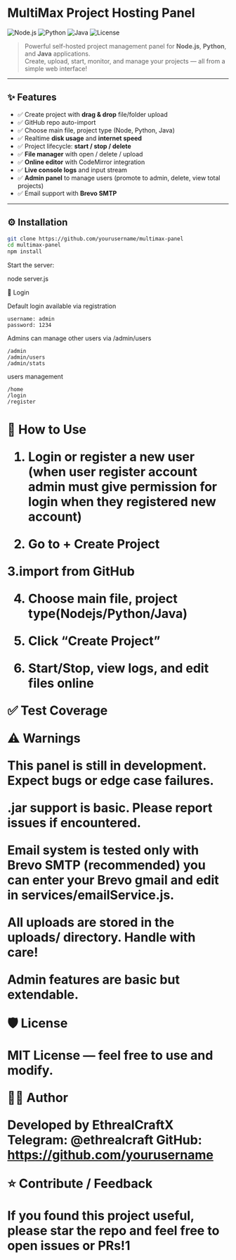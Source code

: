 # MultiMax Project Hosting Panel

![Node.js](https://img.shields.io/badge/Node.js-339933?style=for-the-badge&logo=nodedotjs&logoColor=white)
![Python](https://img.shields.io/badge/Python-3776AB?style=for-the-badge&logo=python&logoColor=white)
![Java](https://img.shields.io/badge/Java-ED8B00?style=for-the-badge&logo=java&logoColor=white)
![License](https://img.shields.io/badge/License-MIT-blue.svg)

> Powerful self-hosted project management panel for **Node.js**, **Python**, and **Java** applications.  
> Create, upload, start, monitor, and manage your projects — all from a simple web interface!

---

## ✨ Features

- ✅ Create project with **drag & drop** file/folder upload
- ✅ GitHub repo auto-import
- ✅ Choose main file, project type (Node, Python, Java)
- ✅ Realtime **disk usage** and **internet speed**
- ✅ Project lifecycle: **start / stop / delete**
- ✅ **File manager** with open / delete / upload
- ✅ **Online editor** with CodeMirror integration
- ✅ **Live console logs** and input stream
- ✅ **Admin panel** to manage users (promote to admin, delete, view total projects)
- ✅ Email support with **Brevo SMTP**

---

## ⚙️ Installation

```bash
git clone https://github.com/yourusername/multimax-panel
cd multimax-panel
npm install
```

Start the server:

node server.js


🔐 Login

Default login available via registration

```login
username: admin
password: 1234
```
Admins can manage other users via /admin/users

```admin
/admin
/admin/users
/admin/stats
```

users management 

```users
/home
/login
/register
```


<h1>📁 How to Use

1. Login or register a new user
(when user register account admin must give permission for login when they registered new account)

2. Go to + Create Project


3.import from GitHub


4. Choose main file, project type(Nodejs/Python/Java)


5. Click “Create Project”


6. Start/Stop, view logs, and edit files online




✅ Test Coverage


⚠️ Warnings

This panel is still in development. Expect bugs or edge case failures.

.jar support is basic. Please report issues if encountered.

Email system is tested only with Brevo SMTP (recommended) you can enter your Brevo gmail and edit in services/emailService.js.

All uploads are stored in the uploads/ directory. Handle with care!

Admin features are basic but extendable.



🛡 License

MIT License — feel free to use and modify.



👨‍💻 Author

Developed by EthrealCraftX
Telegram: @ethrealcraft
GitHub: https://github.com/yourusername


⭐ Contribute / Feedback

If you found this project useful, please star the repo and feel free to open issues or PRs!1
